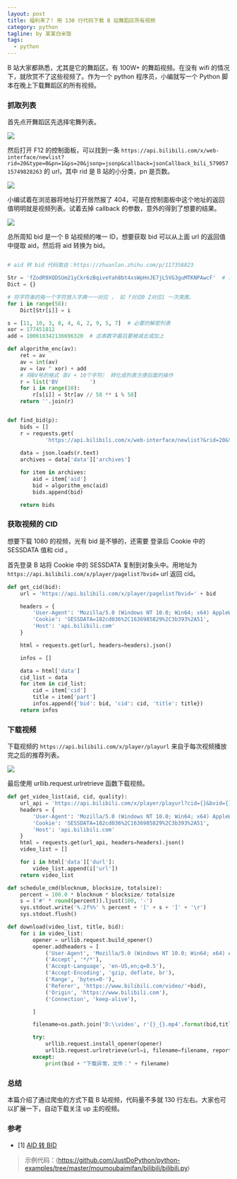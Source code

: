 ```yaml
---
layout: post
title: 福利来了! 用 130 行代码下载 B 站舞蹈区所有视频
category: python
tagline: by 某某白米饭
tags: 
  - python
---
```


B 站大家都熟悉，尤其是它的舞蹈区。有 100W+ 的舞蹈视频。在没有 wifi 的情况下，就欣赏不了这些视频了。作为一个 python 程序员，小编就写一个 Python 脚本在晚上下载舞蹈区的所有视频。

### 抓取列表

首先点开舞蹈区先选择宅舞列表。

![](http://www.justdopython.com/assets/images/2021/05/bilibili/0.png)

然后打开 F12 的控制面板，可以找到一条 `https://api.bilibili.com/x/web-interface/newlist?rid=20&type=0&pn=1&ps=20&jsonp=jsonp&callback=jsonCallback_bili_57905715749828263` 的 url，其中 rid 是 B 站的小分类，pn 是页数。

![](http://www.justdopython.com/assets/images/2021/05/bilibili/1.png)

小编试着在浏览器将地址打开居然报了 404，可是在控制面板中这个地址的返回值明明就是视频列表。试着去掉 callback 的参数，意外的得到了想要的结果。

![](http://www.justdopython.com/assets/images/2021/05/bilibili/2.png)

总所周知 bid 是一个 B 站视频的唯一 ID，想要获取 bid 可以从上面 url 的返回值中提取 aid，然后将 aid 转换为 bid。

```python

# aid 转 bid 代码取自：https://zhuanlan.zhihu.com/p/117358823

Str = 'fZodR9XQDSUm21yCkr6zBqiveYah8bt4xsWpHnJE7jL5VG3guMTKNPAwcF'  # 准备的一串指定字符串
Dict = {}

# 将字符串的每一个字符放入字典一一对应 ， 如 f对应0 Z对应1 一次类推。
for i in range(58):
    Dict[Str[i]] = i

s = [11, 10, 3, 8, 4, 6, 2, 9, 5, 7]  # 必要的解密列表
xor = 177451812 
add = 100618342136696320  # 这串数字最后要被减去或加上

def algorithm_enc(av):
    ret = av
    av = int(av)
    av = (av ^ xor) + add
    # 将BV号的格式（BV + 10个字符） 转化成列表方便后面的操作
    r = list('BV          ')
    for i in range(10):
        r[s[i]] = Str[av // 58 ** i % 58]
    return ''.join(r)


def find_bid(p):
    bids = []
    r = requests.get(
            'https://api.bilibili.com/x/web-interface/newlist?&rid=20&type=0&pn={}&ps=50&jsonp=jsonp'.format(p))
      
    data = json.loads(r.text)
    archives = data['data']['archives']

    for item in archives:
        aid = item['aid']
        bid = algorithm_enc(aid)
        bids.append(bid)

    return bids
```

### 获取视频的 CID

想要下载 1080 的视频，光有 bid 是不够的，还需要 登录后 Cookie 中的 SESSDATA 值和 cid 。

首先登录 B 站将 Cookie 中的 SESSDATA 复制到对象头中。用地址为 `https://api.bilibili.com/x/player/pagelist?bvid=` url 返回 cid。


```python
def get_cid(bid):
    url = 'https://api.bilibili.com/x/player/pagelist?bvid=' + bid

    headers = {
        'User-Agent': 'Mozilla/5.0 (Windows NT 10.0; Win64; x64) AppleWebKit/537.36 (KHTML, like Gecko) Chrome/90.0.4430.212 Safari/537.36',
        'Cookie': 'SESSDATA=182cd036%2C1636985829%2C3b393%2A51',
        'Host': 'api.bilibili.com'
    }

    html = requests.get(url, headers=headers).json()

    infos = []

    data = html['data']
    cid_list = data
    for item in cid_list:
        cid = item['cid']
        title = item['part']
        infos.append({'bid': bid, 'cid': cid, 'title': title})
    return infos
```

### 下载视频

下载视频的 `https://api.bilibili.com/x/player/playurl` 来自于每次视频播放完之后的推荐列表。


![](http://www.justdopython.com/assets/images/2021/05/bilibili/3.png)

最后使用 urllib.request.urlretrieve 函数下载视频。

```python
def get_video_list(aid, cid, quality):
    url_api = 'https://api.bilibili.com/x/player/playurl?cid={}&bvid={}&qn={}'.format(cid, aid, quality)
    headers = {
        'User-Agent': 'Mozilla/5.0 (Windows NT 10.0; Win64; x64) AppleWebKit/537.36 (KHTML, like Gecko) Chrome/90.0.4430.212 Safari/537.36',
        'Cookie': 'SESSDATA=182cd036%2C1636985829%2C3b393%2A51',
        'Host': 'api.bilibili.com'
    }
    html = requests.get(url_api, headers=headers).json()
    video_list = []

    for i in html['data']['durl']:
        video_list.append(i['url'])
    return video_list

def schedule_cmd(blocknum, blocksize, totalsize):
    percent = 100.0 * blocknum * blocksize/ totalsize
    s = ('#' * round(percent)).ljust(100, '-')
    sys.stdout.write('%.2f%%' % percent + '[' + s + ']' + '\r')
    sys.stdout.flush()

def download(video_list, title, bid):
    for i in video_list:
        opener = urllib.request.build_opener()
        opener.addheaders = [
            ('User-Agent', 'Mozilla/5.0 (Windows NT 10.0; Win64; x64) AppleWebKit/537.36 (KHTML, like Gecko) Chrome/90.0.4430.212 Safari/537.36'),
            ('Accept', '*/*'),
            ('Accept-Language', 'en-US,en;q=0.5'),
            ('Accept-Encoding', 'gzip, deflate, br'), 
            ('Range', 'bytes=0-'),  
            ('Referer', 'https://www.bilibili.com/video/'+bid),
            ('Origin', 'https://www.bilibili.com'),
            ('Connection', 'keep-alive'),

        ]

        filename=os.path.join('D:\\video', r'{}_{}.mp4'.format(bid,title)) 

        try:
            urllib.request.install_opener(opener)
            urllib.request.urlretrieve(url=i, filename=filename, reporthook=schedule_cmd) 
        except:
            print(bid + "下载异常，文件：" + filename)
```


### 总结

本篇介绍了通过爬虫的方式下载 B 站视频，代码量不多就 130 行左右。大家也可以扩展一下，自动下载关注 up 主的视频。

### 参考

  - [1] [AID 转 BID](https://zhuanlan.zhihu.com/p/117358823)

> 示例代码：(https://github.com/JustDoPython/python-examples/tree/master/moumoubaimifan/bilibili/bilibili.py)




